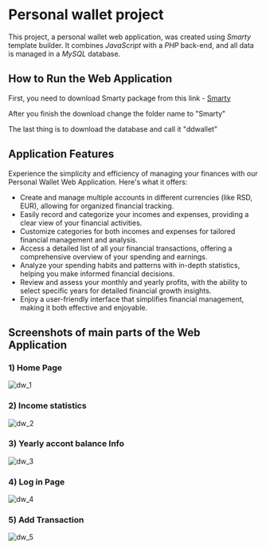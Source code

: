 # Personal wallet project

<p>This project, a personal wallet web application, was created using  <em>Smarty</em> template builder. It combines <em>JavaScript</em> with a <em>PHP</em> back-end, and all data is managed in a <em>MySQL</em> database.

## How to Run the Web Application

First, you need to download Smarty package from this link - <a href="https://github.com/smarty-php/smarty/releases/tag/v4.3.4">Smarty</a>


After you finish the download change the folder name to "Smarty"


The last thing is to download the database and call it "ddwallet"


## Application Features


<p>Experience the simplicity and efficiency of managing your finances with our Personal Wallet Web Application. Here's what it offers:</p>
<ul>
    <li>Create and manage multiple accounts in different currencies (like RSD, EUR), allowing for organized financial tracking.</li>
    <li>Easily record and categorize your incomes and expenses, providing a clear view of your financial activities.</li>
    <li>Customize categories for both incomes and expenses for tailored financial management and analysis.</li>
    <li>Access a detailed list of all your financial transactions, offering a comprehensive overview of your spending and earnings.</li>
    <li>Analyze your spending habits and patterns with in-depth statistics, helping you make informed financial decisions.</li>
    <li>Review and assess your monthly and yearly profits, with the ability to select specific years for detailed financial growth insights.</li>
    <li>Enjoy a user-friendly interface that simplifies financial management, making it both effective and enjoyable.</li>
</ul>

## Screenshots of main parts of the Web Application

<h3>1) Home Page</h3>

  ![dw_1](https://github.com/Damjan9898/Online-wallet/assets/73915350/dff8ef41-d770-4e1f-b6f1-fa6e85aa029c)

<h3>2) Income statistics</h3>

  ![dw_2](https://github.com/Damjan9898/Online-wallet/assets/73915350/de775f67-3b2d-4957-937c-f138e3a97191)

<h3>3) Yearly accont balance Info</h3>

  ![dw_3](https://github.com/Damjan9898/Online-wallet/assets/73915350/66336445-69aa-47b3-ac3c-402afec1c4ae)

<h3>4) Log in Page</h3>

  ![dw_4](https://github.com/Damjan9898/Online-wallet/assets/73915350/b69fba33-9ab3-493c-b1a4-d25b9ba12712)

<h3>5) Add Transaction</h3>

  ![dw_5](https://github.com/Damjan9898/Online-wallet/assets/73915350/52e8d3e1-f197-46bb-8110-120649c6fd46)


